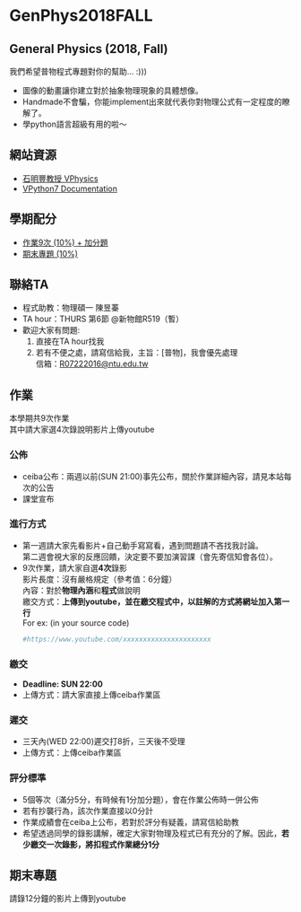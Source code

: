 # GenPhys2018FALL
## General Physics (2018, Fall)  
我們希望普物程式專題對你的幫助... :)))  
+ 圖像的動畫讓你建立對於抽象物理現象的具體想像。  
+ Handmade不會騙，你能implement出來就代表你對物理公式有一定程度的瞭解了。  
+ 學python語言超級有用的啦～  
  
## 網站資源  
+ [石明豐教授 VPhysics](http://tcjd71.wixsite.com/vpython)  
+ [VPython7 Documentation](http://www.glowscript.org/docs/VPythonDocs/index.html)  
  
## 學期配分
+ [作業9次 (10%) + 加分題](https://github.com/janice-cat/GenPhys2018FALL/blob/master/README.md#作業)  
+ [期末專題 (10%)](https://github.com/janice-cat/GenPhys2018FALL/blob/master/README.md#期末專題)  
  
## 聯絡TA  
* 程式助教：物理碩一 陳昱蓁  
* TA hour：THURS 第6節 @新物館R519（暫）  
* 歡迎大家有問題:  
  1. 直接在TA hour找我  
  2. 若有不便之處，請寫信給我，主旨：[普物]，我會優先處理  
     信箱：R07222016@ntu.edu.tw  
  
## 作業  
本學期共9次作業  
其中請大家選4次錄說明影片上傳youtube  
  
### 公佈  
+ ceiba公布：兩週以前(SUN 21:00)事先公布，關於作業詳細內容，請見本站每次的公告  
+ 課堂宣布  
  
### 進行方式  
+ 第一週請大家先看影片+自己動手寫寫看，遇到問題請不吝找我討論。  
  第二週會視大家的反應回饋，決定要不要加演習課（會先寄信知會各位）。  
+ 9次作業，請大家自選**4次**錄影  
  影片長度：沒有嚴格規定（參考值：6分鐘）  
  內容：對於**物理內涵**和**程式**做說明  
  繳交方式：**上傳到youtube，並在繳交程式中，以註解的方式將網址加入第一行**  
  For ex: (in your source code)  
  ```python
  #https://www.youtube.com/xxxxxxxxxxxxxxxxxxxxxx
  ```
  
### 繳交  
+ **Deadline: SUN 22:00**  
+ 上傳方式：請大家直接上傳ceiba作業區  
  
### 遲交  
+ 三天內(WED 22:00)遲交打8折，三天後不受理   
+ 上傳方式：上傳ceiba作業區  
  
### 評分標準  
+ 5個等次（滿分5分，有時候有1分加分題），會在作業公佈時一併公佈  
+ 若有抄襲行為，該次作業直接以0分計  
+ 作業成績會在ceiba上公布，若對於評分有疑義，請寫信給助教  
+ 希望透過同學的錄影講解，確定大家對物理及程式已有充分的了解。因此，**若少繳交一次錄影，將扣程式作業總分1分**  
  
## 期末專題  
請錄12分鐘的影片上傳到youtube  
